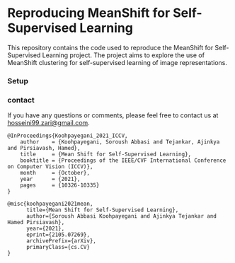 
# Reproducing MeanShift for Self-Supervised Learning 

This repository contains the code used to reproduce the MeanShift for Self-Supervised Learning project. The project aims to explore the use of MeanShift clustering for self-supervised learning of image representations.

### Setup

### contact
If you have any questions or comments, please feel free to contact us at hosseini99.zari@gmail.com.

```
@InProceedings{Koohpayegani_2021_ICCV,
    author    = {Koohpayegani, Soroush Abbasi and Tejankar, Ajinkya and Pirsiavash, Hamed},
    title     = {Mean Shift for Self-Supervised Learning},
    booktitle = {Proceedings of the IEEE/CVF International Conference on Computer Vision (ICCV)},
    month     = {October},
    year      = {2021},
    pages     = {10326-10335}
}

@misc{koohpayegani2021mean,
      title={Mean Shift for Self-Supervised Learning}, 
      author={Soroush Abbasi Koohpayegani and Ajinkya Tejankar and Hamed Pirsiavash},
      year={2021},
      eprint={2105.07269},
      archivePrefix={arXiv},
      primaryClass={cs.CV}
}
```

